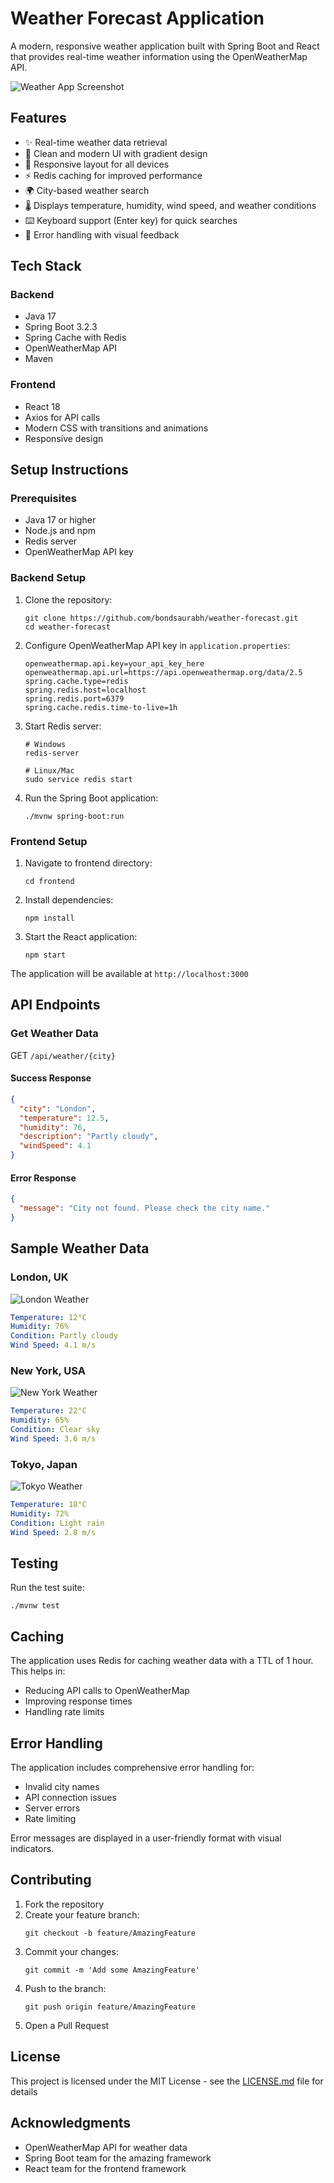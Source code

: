 # Weather Forecast Application

A modern, responsive weather application built with Spring Boot and React that provides real-time weather information using the OpenWeatherMap API.

![Weather App Screenshot](screenshots/weather-app.png)

## Features

- ✨ Real-time weather data retrieval
- 🎨 Clean and modern UI with gradient design
- 📱 Responsive layout for all devices
- ⚡ Redis caching for improved performance
- 🌍 City-based weather search
- 🌡️ Displays temperature, humidity, wind speed, and weather conditions
- ⌨️ Keyboard support (Enter key) for quick searches
- 🚨 Error handling with visual feedback

## Tech Stack

### Backend
- Java 17
- Spring Boot 3.2.3
- Spring Cache with Redis
- OpenWeatherMap API
- Maven

### Frontend
- React 18
- Axios for API calls
- Modern CSS with transitions and animations
- Responsive design

## Setup Instructions

### Prerequisites
- Java 17 or higher
- Node.js and npm
- Redis server
- OpenWeatherMap API key

### Backend Setup

1. Clone the repository:
   ```shell
   git clone https://github.com/bondsaurabh/weather-forecast.git
   cd weather-forecast
   ```

2. Configure OpenWeatherMap API key in `application.properties`:
   ```properties
   openweathermap.api.key=your_api_key_here
   openweathermap.api.url=https://api.openweathermap.org/data/2.5
   spring.cache.type=redis
   spring.redis.host=localhost
   spring.redis.port=6379
   spring.cache.redis.time-to-live=1h
   ```

3. Start Redis server:
   ```shell
   # Windows
   redis-server

   # Linux/Mac
   sudo service redis start
   ```

4. Run the Spring Boot application:
   ```shell
   ./mvnw spring-boot:run
   ```

### Frontend Setup

1. Navigate to frontend directory:
   ```shell
   cd frontend
   ```

2. Install dependencies:
   ```shell
   npm install
   ```

3. Start the React application:
   ```shell
   npm start
   ```

The application will be available at `http://localhost:3000`

## API Endpoints

### Get Weather Data
GET `/api/weather/{city}`

#### Success Response
```json
{
  "city": "London",
  "temperature": 12.5,
  "humidity": 76,
  "description": "Partly cloudy",
  "windSpeed": 4.1
}
```

#### Error Response
```json
{
  "message": "City not found. Please check the city name."
}
```

## Sample Weather Data

### London, UK
![London Weather](screenshots/london-weather.png)
```yaml
Temperature: 12°C
Humidity: 76%
Condition: Partly cloudy
Wind Speed: 4.1 m/s
```

### New York, USA
![New York Weather](screenshots/newyork-weather.png)
```yaml
Temperature: 22°C
Humidity: 65%
Condition: Clear sky
Wind Speed: 3.6 m/s
```

### Tokyo, Japan
![Tokyo Weather](screenshots/tokyo-weather.png)
```yaml
Temperature: 18°C
Humidity: 72%
Condition: Light rain
Wind Speed: 2.8 m/s
```

## Testing

Run the test suite:
```shell
./mvnw test
```

## Caching

The application uses Redis for caching weather data with a TTL of 1 hour. This helps in:
- Reducing API calls to OpenWeatherMap
- Improving response times
- Handling rate limits

## Error Handling

The application includes comprehensive error handling for:
- Invalid city names
- API connection issues
- Server errors
- Rate limiting

Error messages are displayed in a user-friendly format with visual indicators.

## Contributing

1. Fork the repository
2. Create your feature branch:
   ```shell
   git checkout -b feature/AmazingFeature
   ```
3. Commit your changes:
   ```shell
   git commit -m 'Add some AmazingFeature'
   ```
4. Push to the branch:
   ```shell
   git push origin feature/AmazingFeature
   ```
5. Open a Pull Request

## License

This project is licensed under the MIT License - see the [LICENSE.md](LICENSE.md) file for details

## Acknowledgments

- OpenWeatherMap API for weather data
- Spring Boot team for the amazing framework
- React team for the frontend framework
